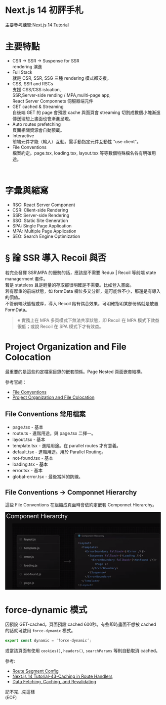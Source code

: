 # Next.js 14 初評手札

主要參考練習:[Next.js 14 Tutorial](https://www.youtube.com/playlist?list=PLC3y8-rFHvwjOKd6gdf4QtV1uYNiQnruI)


# 主要特點
* CSR → SSR → Suspense for SSR   
rendering 演進
* Full Stack   
就是 CSR, SSR, SSG 三種 rendering 模式都支援。
* CSS, SSR and RSCs   
支援 CSS/CSS isloation,    
SSR,Server-side rending / MPA,muliti-page app,   
React Server Componnets 伺服器端元件
* GET cached & Streaming   
自後端 GET 的 page 會預設 cache 與面頁會 streaming 切割成數個小塊漸進傳送理想上畫面也會漸進呈現。
* Auto routes prefetching   
頁面相關資源會自動預載。
* Interactive   
前端元件才能（輸入）互動。需手動指定元件互動性 “use client”。
* File Conventions   
檔案約定。page.tsx, loading.tsx, layout.tsx 等等數個特殊檔名各有明確用途。

<br/>

# 字彙與縮寫
* RSC: React Server Component
* CSR: Client-side Rendering
* SSR: Server-side Rendering
* SSG: Static Site Generation
* SPA: Single Page Application
* MPA: Multiple Page Application
* SEO: Search Engine Optimization

# § 論 SSR 導入 Recoil 與否
若完全發揮 SSR\MPA 的優勢的話，應該是不需要 Redux | Recoil 等前端 state managerment 套件。   
若是 stateless 且是輕量的存取那很明確是不需要。比如登入畫面。   
若有厚重的前端狀態，如 formData 欄位多又分群，這可能性不小，那還是有導入的價值。  
不管前端狀態輕或厚，導入 Recoil 階有偶合效果，可明確指明某部份碼就是放置 FormData。   

> ※ 實務上在 MPA 多頁模式下無法共享狀態，即 Recoil 在 MPA 模式下效益很低；或說 Recoil 在 SPA 模式下才有效益。

# Project Organization and File Colocation 
最重要的是這些約定檔案目錄的嵌套關係。Page Nested 頁面嵌套結構。

參考官網：   
* [File Conventions](https://nextjs.org/docs/app/api-reference/file-conventions)
* [Project Organization and File Colocation](https://nextjs.org/docs/app/building-your-application/routing/colocation)   

## File Conventions 常用檔案

* page.tsx - 基本
* route.ts - 進階用途。與 page.tsx 二擇一。
* layout.tsx - 基本
* template.tsx - 進階用途。在 parallel routes 才有意義。
* default.tsx - 進階用途。用於 Parallel Routing。
* not-found.tsx - 基本
* loading.tsx - 基本
* error.tsx - 基本
* global-error.tsx - 最後當掉的防線。

## File Conventions → Componnet Hierarchy
這些 File Conventions 在組織成頁面時會依約定嵌套 Componnet Hierarchy。

![img](/doc/Component%20Hierarchy.png)

# force-dynamic 模式
因預設 GET-cached，頁面預設 cached 600秒。有些即時畫面不想被 cached 的話就可啟用 `force-dynamic` 模式。   

```typescript
export const dynamic = ‘force-dynamic’;
```
或當該頁面有使用 `cookies()`, `headers()`, `searchParams` 等則自動取消 cached。

參考:   
* [Route Segment Config](https://nextjs.org/docs/app/api-reference/file-conventions/route-segment-config)
* [Next.js 14 Tutorial-43-Caching in Route Handlers](https://www.youtube.com/watch?v=5_cJFYZSiDM&list=PLC3y8-rFHvwjOKd6gdf4QtV1uYNiQnruI&index=43)
* [Data Fetching, Caching, and Revalidating](https://nextjs.org/docs/app/building-your-application/data-fetching/fetching-caching-and-revalidating)

記不完...先這樣   
(EOF)